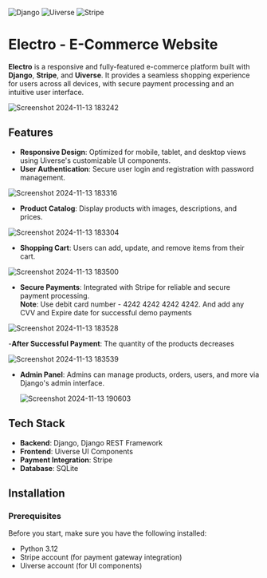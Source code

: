 ![Django](https://img.shields.io/badge/Django-blue)
![Uiverse](https://img.shields.io/badge/Uiverse-yellow)
![Stripe](https://img.shields.io/badge/Stripe-red)


# Electro - E-Commerce Website

**Electro** is a responsive and fully-featured e-commerce platform built with **Django**, **Stripe**, and **Uiverse**. It provides a seamless shopping experience for users across all devices, with secure payment processing and an intuitive user interface.

![Screenshot 2024-11-13 183242](https://github.com/user-attachments/assets/a02efa62-1406-4902-9416-1df6b4b4fea5)

## Features

- **Responsive Design**: Optimized for mobile, tablet, and desktop views using Uiverse's customizable UI components.
- **User Authentication**: Secure user login and registration with password management.
  
![Screenshot 2024-11-13 183316](https://github.com/user-attachments/assets/fcd6307e-b07a-49a1-a155-3d952ffb82b2)

- **Product Catalog**: Display products with images, descriptions, and prices.
  
![Screenshot 2024-11-13 183304](https://github.com/user-attachments/assets/9b57af8a-a02b-4aa3-ae28-de9dfac5ca1b)

- **Shopping Cart**: Users can add, update, and remove items from their cart.
  
![Screenshot 2024-11-13 183500](https://github.com/user-attachments/assets/c0b4840b-5651-4be6-bf63-0e85c233555c)

- **Secure Payments**: Integrated with Stripe for reliable and secure payment processing.  
         **Note**: Use debit card number - 4242 4242 4242 4242. And add any CVV and Expire date for successful demo payments
  
![Screenshot 2024-11-13 183528](https://github.com/user-attachments/assets/2c922e61-6ca2-4393-976a-cff10ebdd87c)


-**After Successful Payment**: The quantity of the products decreases

![Screenshot 2024-11-13 183539](https://github.com/user-attachments/assets/aad2bcfb-b79e-4d40-a3e4-1a9ca4df6709)

- **Admin Panel**: Admins can manage products, orders, users, and more via Django's admin interface.
  
  ![Screenshot 2024-11-13 190603](https://github.com/user-attachments/assets/cbaa1f51-a05c-4438-bd17-b3e49705d627)


## Tech Stack

- **Backend**: Django, Django REST Framework
- **Frontend**: Uiverse UI Components
- **Payment Integration**: Stripe
- **Database**: SQLite 

## Installation

### Prerequisites

Before you start, make sure you have the following installed:

- Python 3.12
- Stripe account (for payment gateway integration)
- Uiverse account (for UI components)


